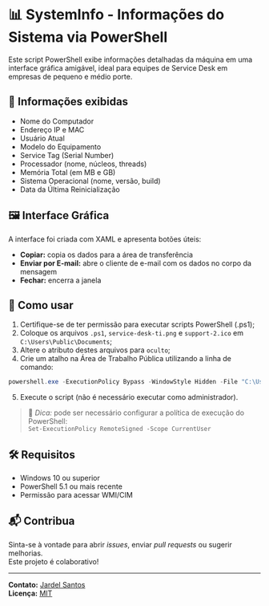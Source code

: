 # 📊 SystemInfo - Informações do Sistema via PowerShell

Este script PowerShell exibe informações detalhadas da máquina em uma interface gráfica amigável, ideal para equipes de Service Desk em empresas de pequeno e médio porte.

## 🧰 Informações exibidas

- Nome do Computador
- Endereço IP e MAC
- Usuário Atual
- Modelo do Equipamento
- Service Tag (Serial Number)
- Processador (nome, núcleos, threads)
- Memória Total (em MB e GB)
- Sistema Operacional (nome, versão, build)
- Data da Última Reinicialização

## 🖼️ Interface Gráfica

A interface foi criada com XAML e apresenta botões úteis:

- **Copiar:** copia os dados para a área de transferência
- **Enviar por E-mail:** abre o cliente de e-mail com os dados no corpo da mensagem
- **Fechar:** encerra a janela

## 🚀 Como usar

1. Certifique-se de ter permissão para executar scripts PowerShell (.ps1);
2. Coloque os arquivos `.ps1`, `service-desk-ti.png` e `support-2.ico` em `C:\Users\Public\Documents`;
3. Altere o atributo destes arquivos para `oculto`;
4. Crie um atalho na Área de Trabalho Pública utilizando a linha de comando:
```powershell
powershell.exe -ExecutionPolicy Bypass -WindowStyle Hidden -File "C:\Users\Public\Documents\SERVICEDESK.PS1"
```
5. Execute o script (não é necessário executar como administrador).

> 🔐 *Dica:* pode ser necessário configurar a política de execução do PowerShell:  
> `Set-ExecutionPolicy RemoteSigned -Scope CurrentUser`

## 🛠️ Requisitos

- Windows 10 ou superior
- PowerShell 5.1 ou mais recente
- Permissão para acessar WMI/CIM

## 📬 Contribua

Sinta-se à vontade para abrir *issues*, enviar *pull requests* ou sugerir melhorias.  
Este projeto é colaborativo!

---

**Contato:** [Jardel Santos](https://www.linkedin.com/in/jardel-santos-2012)  
**Licença:** [MIT](../LICENSE)
